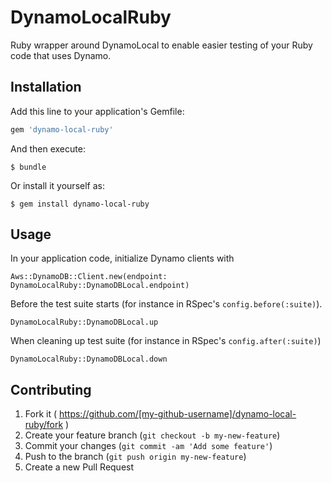 # DynamoLocalRuby

Ruby wrapper around DynamoLocal to enable easier testing of your Ruby code that uses Dynamo.

## Installation

Add this line to your application's Gemfile:

```ruby
gem 'dynamo-local-ruby'
```

And then execute:

    $ bundle

Or install it yourself as:

    $ gem install dynamo-local-ruby

## Usage

In your application code, initialize Dynamo clients with

    Aws::DynamoDB::Client.new(endpoint: DynamoLocalRuby::DynamoDBLocal.endpoint)

Before the test suite starts (for instance in RSpec's `config.before(:suite)`).

    DynamoLocalRuby::DynamoDBLocal.up

When cleaning up test suite (for instance in RSpec's `config.after(:suite)`)

    DynamoLocalRuby::DynamoDBLocal.down

## Contributing

1. Fork it ( https://github.com/[my-github-username]/dynamo-local-ruby/fork )
2. Create your feature branch (`git checkout -b my-new-feature`)
3. Commit your changes (`git commit -am 'Add some feature'`)
4. Push to the branch (`git push origin my-new-feature`)
5. Create a new Pull Request
